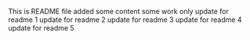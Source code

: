 This is README file
added some content
some work only
update for readme 1
update for readme 2
update for readme 3
update for readme 4
update for readme 5

